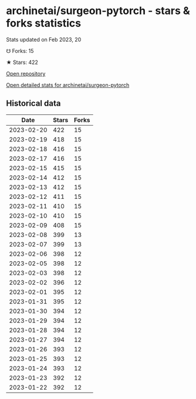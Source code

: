 # archinetai/surgeon-pytorch - stars & forks statistics

Stats updated on Feb 2023, 20

☋ Forks: 15

★ Stars: 422

[Open repository](https://github.com/archinetai/surgeon-pytorch)

[Open detailed stats for archinetai/surgeon-pytorch](https://reviewgithub.com/rep/archinetai/surgeon-pytorch)

## Historical data
| Date | Stars | Forks |
|------|-------|-------|
| 2023-02-20 | 422 | 15 | 
| 2023-02-19 | 418 | 15 | 
| 2023-02-18 | 416 | 15 | 
| 2023-02-17 | 416 | 15 | 
| 2023-02-15 | 415 | 15 | 
| 2023-02-14 | 412 | 15 | 
| 2023-02-13 | 412 | 15 | 
| 2023-02-12 | 411 | 15 | 
| 2023-02-11 | 410 | 15 | 
| 2023-02-10 | 410 | 15 | 
| 2023-02-09 | 408 | 15 | 
| 2023-02-08 | 399 | 13 | 
| 2023-02-07 | 399 | 13 | 
| 2023-02-06 | 398 | 12 | 
| 2023-02-05 | 398 | 12 | 
| 2023-02-03 | 398 | 12 | 
| 2023-02-02 | 396 | 12 | 
| 2023-02-01 | 395 | 12 | 
| 2023-01-31 | 395 | 12 | 
| 2023-01-30 | 394 | 12 | 
| 2023-01-29 | 394 | 12 | 
| 2023-01-28 | 394 | 12 | 
| 2023-01-27 | 394 | 12 | 
| 2023-01-26 | 393 | 12 | 
| 2023-01-25 | 393 | 12 | 
| 2023-01-24 | 393 | 12 | 
| 2023-01-23 | 392 | 12 | 
| 2023-01-22 | 392 | 12 | 

